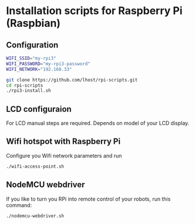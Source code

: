# Installation scripts for Raspberry Pi (Raspbian)

## Configuration

```bash
WIFI_SSID="my-rpi3"
WIFI_PASSWORD="my-rpi3-password"
WIFI_NETWORK="192.168.33"

git clone https://github.com/lhost/rpi-scripts.git
cd rpi-scripts
./rpi3-install.sh
```

## LCD configuraion

For LCD manual steps are required. Depends on model of your LCD display.


## Wifi hotspot with Raspberry Pi

Configure you Wifi network parameters and run
```bash
./wifi-access-point.sh
```


## NodeMCU webdriver

If you like to turn you RPi into remote control of your robots, run this command:
```bash
./nodemcu-webdriver.sh
```

